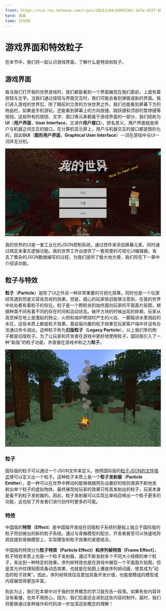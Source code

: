 ```yaml
---
front: https://nie.res.netease.com/r/pic/20211104/69055361-2e7a-452f-8b1a-f23e1262a03a.jpg
hard: 高级
time: 15分钟
---
```


# 游戏界面和特效粒子

在本节中，我们将一起认识游戏界面，了解什么是特效和粒子。

## 游戏界面

每当我们打开我的世界游戏时，我们都能看到一个界面展现在我们面前，上面有着按钮与文字。当我们通过按钮与界面交互时，我们可能会看到弹窗或新的界面。我们进入游戏的世界后，除了眼前的立体的方块世界之外，我们也能看到屏幕下方的物品栏，如果是手机游玩，还能看到屏幕上的方向按键、跳跃键和顶部的暂停键等按钮。这些所有的按钮、文字、窗口等元素都属于游戏界面的一部分，我们统称为**UI**（**用户界面**，**User Interface**，又译作**用户接口**）。顾名思义，用户界面就是用户与机器之间交互的接口。在计算机显示屏上，用户与机器交互的接口都是图形化的，因此**GUI**（**图形用户界面**，**Graphical User Interface**）一词在游戏中与UI一词并无分别。

![游戏内界面](./images/2.5_in-game_UI.png)

我的世界的UI是一套工业化的JSON控制系统，通过控件来添加屏幕元素，同时通过绑定来事先逻辑功能。我的世界工作台提供了一套简便的可视化UI编辑器，省去了繁杂的JSON数据编写的过程，为我们提供了极大地方便，我们将在下一章中介绍该功能。

## 粒子与特效

**粒子**（**Particle**）是除了UI之外另一种非常重要的可视化效果，同时也是一个玩家经常遇到但是又容易忽视的效果。但是，细心的玩家依旧能够注意到，在我的世界中处处都有着粒子的存在。粒子是一个颗粒状的始终面向玩家的平面面片贴图，根据种类不同有着不同的存在时间和运动状态。破坏方块的时候出现的碎屑、玩家从高空掉在地上是激起的扬尘、火把和熔炉燃烧时产生的火焰、一脚踏进水里溅起的水花，这些本质上都是粒子效果。基岩版内置的粒子效果在玩家客户端中并没有办法通过命令调出，这种粒子称为**旧版粒子**（**Legacy Particle**），以上我们举的例子都是旧版粒子。为了让玩家和开发者在游戏中更好地使用粒子，国际版引入了一种“新版”的粒子功能，并直接在游戏中称之为**粒子**。

![粒子](./images/2.5_particles.png)

### 粒子

国际版的粒子可以通过一个JSON文件来定义。按照国际版的[粒子JSON的文件格式](https://docs.microsoft.com/en-us/minecraft/creator/reference/content/particlesreference/)便可以定义出一个粒子。这种粒子本质上是一个**粒子发射器**（**Particle Emitter**），是一种可以在世界中移动的能够根据预先设置好的规则源源不断地发射出单个粒子的虚拟物体。最终展现给玩家的效果只有其发射出的粒子，玩家本身是看不到粒子发射器的。因此，粒子发射器可以实现比单纯召唤出一个粒子更多的功能，这也给了开发者们进行创作时更多的可能。

### 特效

中国版的**特效**（**Effect**）是中国版开发组在旧版粒子系统的基础上独立于国际版的粒子而创做出的新的粒子系统。通过与骨骼模型的配合，开发者甚至可以快速地将其挂接到骨骼模型上，实现模型和粒子效果的紧密结合。

中国版的特效分为**粒子特效（Particle Effect）**和**序列帧特效（Frame Effect）**。粒子特效本质上也是一个粒子发射器，通过不断发射多个不同大小规模的单个粒子，来达到一种特定的效果。序列帧特效也是在游戏中展现一个平面面片贴图，但是其允许纹理贴图具备动态效果，也就是在贴图上播放序列帧动画，使其成为“动态的粒子效果”。因此，序列帧特效往往更加具备开发价值，也能使模组的模型或内容展现得更加丰富。

到此为止，我们在本章中对于我的世界概念的学习就先告一段落。如果有些内容并没有看懂，也并不用担心。因为，我们后面还会讲到这些内容的制作。届时，我们将能够通过各种操作和代码进一步加深这些概念的理解！